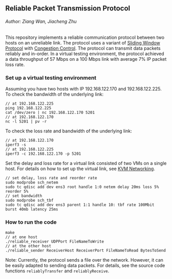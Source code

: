 ## Reliable Packet Transmission Protocol
###### Author: Ziang Wan, Jiacheng Zhu
This repository implements a reliable communication protocol between two hosts on an unreliable link. The protocol uses a variant of [Sliding Window Protocol](https://en.wikipedia.org/wiki/Sliding_window_protocol) with [Congestion Control](https://en.wikipedia.org/wiki/TCP_congestion_control). The protocol can transmit data packets reliably and in-order. In a virtual testing environment, the protocol achieved a data throughput of 57 Mbps on a 100 Mbps link with average 7% IP packet loss rate.

### Set up a virtual testing environment
Assuming you have two hosts with IP 192.168.122.170 and 192.168.122.225. 
To check the bandwidth of the underlying link:
```
// at 192.168.122.225
ping 192.168.122.225
cat /dev/zero | nc 192.168.122.170 5201
// at 192.168.122.170
nc -l 5201 | pv -r
```
To check the loss rate and bandwidth of the underlying link:
```
// at 192.168.122.170
iperf3 -s
// at 192.168.122.225
iperf3 -c 192.168.122.170 -p 5201
```
Set the delay and loss rate for a virtual link consisted of two VMs on a single host. For details on how to set up the virtual link, see [KVM Networking](https://www.linux-kvm.org/page/Networking).
```
// set delay, loss rate and reorder rate
sudo modprobe sch_netem
sudo tc qdisc add dev ens3 root handle 1:0 netem delay 20ms loss 5% reorder 5%
// set bandwidth
sudo modprobe sch_tbf
sudo tc qdisc add dev ens3 parent 1:1 handle 10: tbf rate 100Mbit burst 40mb latency 25ms
```

### How to run the code
```
make
// at one host
./reliable_receiver UDPPort FileNameToWrite
// at the other host
./reliable_sender ReceiverHost ReceiverPort FileNameToRead BytesToSend
```
Note: Currently, the protocol sends a file over the network. However, it can be easily adapted to sending data packets. For details, see the source code functions `reliablyTransfer` and `reliablyReceive`.